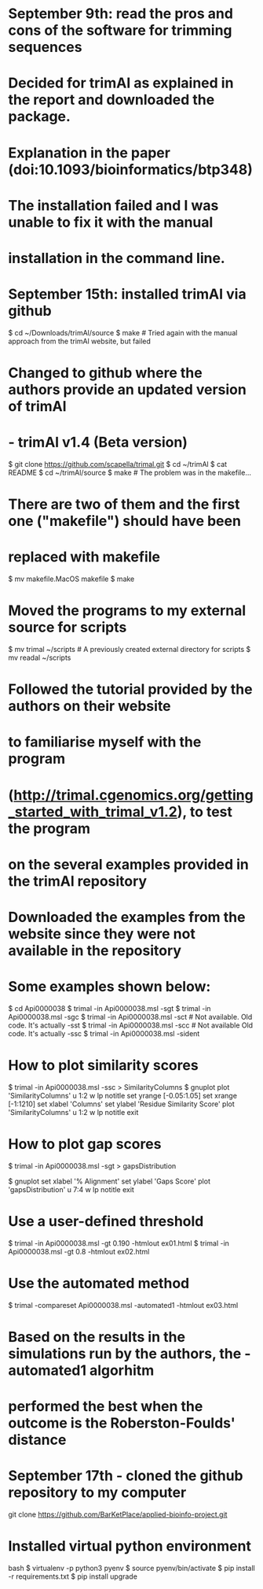 # September 9th: read the pros and cons of the software for trimming sequences
# Decided for trimAI as explained in the report and downloaded the package. 
# Explanation in the paper (doi:10.1093/bioinformatics/btp348)
# The installation failed and I was unable to fix it with the manual 
# installation in the command line.



# September 15th: installed trimAI via github
$ cd ~/Downloads/trimAl/source
$ make # Tried again with the manual approach from the trimAl website, but failed

# Changed to github where the authors provide an updated version of trimAl 
# - trimAl v1.4 (Beta version)
$ git clone https://github.com/scapella/trimal.git
$ cd ~/trimAl
$ cat README
$ cd ~/trimAl/source
$ make # The problem was in the makefile... 

# There are two of them and the first one ("makefile") should have been 
# replaced with makefile
$ mv makefile.MacOS makefile
$ make

# Moved the programs to my external source for scripts
$ mv trimal ~/scripts # A previously created external directory for scripts
$ mv readal ~/scripts

# Followed the tutorial provided by the authors on their website 
# to familiarise myself with the program
# (http://trimal.cgenomics.org/getting_started_with_trimal_v1.2), to test the program 
# on the several examples provided in the trimAl repository
# Downloaded the examples from the website since they were not available in the repository
# Some examples shown below:
$ cd Api0000038
$ trimal -in Api0000038.msl -sgt
$ trimal -in Api0000038.msl -sgc
$ trimal -in Api0000038.msl -sct # Not available. Old code. It's actually -sst
$ trimal -in Api0000038.msl -scc # Not available Old code. It's actually -ssc
$ trimal -in Api0000038.msl -sident

# How to plot similarity scores 
$ trimal -in Api0000038.msl -ssc > SimilarityColumns
$ gnuplot
	plot 'SimilarityColumns' u 1:2 w lp notitle
	set yrange [-0.05:1.05]
	set xrange [-1:1210]
	set xlabel 'Columns'
	set ylabel 'Residue Similarity Score'
	plot 'SimilarityColumns' u 1:2 w lp notitle
	exit
	
# How to plot gap scores 
$ trimal -in Api0000038.msl -sgt > gapsDistribution

$ gnuplot
set xlabel '% Alignment'
set ylabel 'Gaps Score'
plot 'gapsDistribution' u 7:4 w lp notitle
exit

# Use a user-defined threshold
$ trimal -in Api0000038.msl -gt 0.190 -htmlout ex01.html
$ trimal -in Api0000038.msl -gt 0.8 -htmlout ex02.html

# Use the automated method
$ trimal -compareset Api0000038.msl -automated1 -htmlout ex03.html

# Based on the results in the simulations run by the authors, the -automated1 algorhitm 
# performed the best when the outcome is the Roberston-Foulds' distance


# September 17th - cloned the github repository to my computer
git clone https://github.com/BarKetPlace/applied-bioinfo-project.git

# Installed virtual python environment
bash
$ virtualenv -p python3 pyenv
$ source pyenv/bin/activate
$ pip install -r requirements.txt 
$ pip install upgrade










